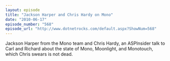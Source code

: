 ```yaml
---
layout: episode
title: "Jackson Harper and Chris Hardy on Mono"
date: "2010-06-17"
episode_number: "568"
episode_url: "http://www.dotnetrocks.com/default.aspx?ShowNum=568"
---
```


Jackson Harper from the Mono team and Chris Hardy, an ASPInsider talk to Carl and Richard about the state of Mono, Moonlight, and Monotouch, which Chris swears is not dead.
